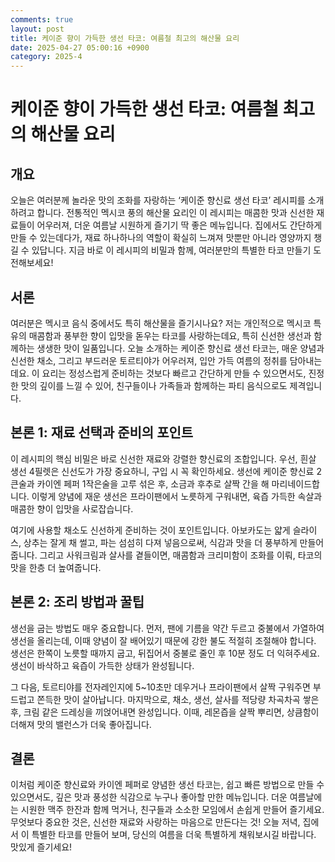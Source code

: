 ```yaml
---
comments: true
layout: post
title: 케이준 향이 가득한 생선 타코: 여름철 최고의 해산물 요리
date: 2025-04-27 05:00:16 +0900
category: 2025-4
---
```


# 케이준 향이 가득한 생선 타코: 여름철 최고의 해산물 요리

## 개요
오늘은 여러분께 놀라운 맛의 조화를 자랑하는 ‘케이준 향신료 생선 타코’ 레시피를 소개하려고 합니다. 전통적인 멕시코 풍의 해산물 요리인 이 레시피는 매콤한 맛과 신선한 재료들이 어우러져, 더운 여름날 시원하게 즐기기 딱 좋은 메뉴입니다. 집에서도 간단하게 만들 수 있는데다가, 재료 하나하나의 역할이 확실히 느껴져 맛뿐만 아니라 영양까지 챙길 수 있답니다. 지금 바로 이 레시피의 비밀과 함께, 여러분만의 특별한 타코 만들기 도전해보세요!

## 서론
여러분은 멕시코 음식 중에서도 특히 해산물을 즐기시나요? 저는 개인적으로 멕시코 특유의 매콤함과 풍부한 향이 입맛을 돋우는 타코를 사랑하는데요, 특히 신선한 생선과 함께하는 생생한 맛이 일품입니다. 오늘 소개하는 케이준 향신료 생선 타코는, 매운 양념과 신선한 채소, 그리고 부드러운 토르티야가 어우러져, 입안 가득 여름의 정취를 담아내는데요. 이 요리는 정성스럽게 준비하는 것보다 빠르고 간단하게 만들 수 있으면서도, 진정한 맛의 깊이를 느낄 수 있어, 친구들이나 가족들과 함께하는 파티 음식으로도 제격입니다.

## 본론 1: 재료 선택과 준비의 포인트
이 레시피의 핵심 비밀은 바로 신선한 재료와 강렬한 향신료의 조합입니다. 우선, 흰살 생선 4필렛은 신선도가 가장 중요하니, 구입 시 꼭 확인하세요. 생선에 케이준 향신료 2큰술과 카이엔 페퍼 1작은술을 고루 섞은 후, 소금과 후추로 살짝 간을 해 마리네이드합니다. 이렇게 양념에 재운 생선은 프라이팬에서 노릇하게 구워내면, 육즙 가득한 속살과 매콤한 향이 입맛을 사로잡습니다.

여기에 사용할 채소도 신선하게 준비하는 것이 포인트입니다. 아보카도는 얇게 슬라이스, 상추는 잘게 채 썰고, 파는 섬섬히 다져 넣음으로써, 식감과 맛을 더 풍부하게 만들어줍니다. 그리고 사워크림과 살사를 곁들이면, 매콤함과 크리미함이 조화를 이뤄, 타코의 맛을 한층 더 높여줍니다.

## 본론 2: 조리 방법과 꿀팁
생선을 굽는 방법도 매우 중요합니다. 먼저, 팬에 기름을 약간 두르고 중불에서 가열하여 생선을 올리는데, 이때 양념이 잘 배어있기 때문에 강한 불도 적절히 조절해야 합니다. 생선은 한쪽이 노릇할 때까지 굽고, 뒤집어서 중불로 줄인 후 10분 정도 더 익혀주세요. 생선이 바삭하고 육즙이 가득한 상태가 완성됩니다.

그 다음, 토르티야를 전자레인지에 5~10초만 데우거나 프라이팬에서 살짝 구워주면 부드럽고 쫀득한 맛이 살아납니다. 마지막으로, 채소, 생선, 살사를 적당량 차곡차곡 쌓은 후, 크림 같은 드레싱을 끼얹어내면 완성입니다. 이때, 레몬즙을 살짝 뿌리면, 상큼함이 더해져 맛의 밸런스가 더욱 좋아집니다.

## 결론
이처럼 케이준 향신료와 카이엔 페퍼로 양념한 생선 타코는, 쉽고 빠른 방법으로 만들 수 있으면서도, 깊은 맛과 풍성한 식감으로 누구나 좋아할 만한 메뉴입니다. 더운 여름날에는 시원한 맥주 한잔과 함께 먹거나, 친구들과 소소한 모임에서 손쉽게 만들어 즐기세요. 무엇보다 중요한 것은, 신선한 재료와 사랑하는 마음으로 만든다는 것! 오늘 저녁, 집에서 이 특별한 타코를 만들어 보며, 당신의 여름을 더욱 특별하게 채워보시길 바랍니다. 맛있게 즐기세요!